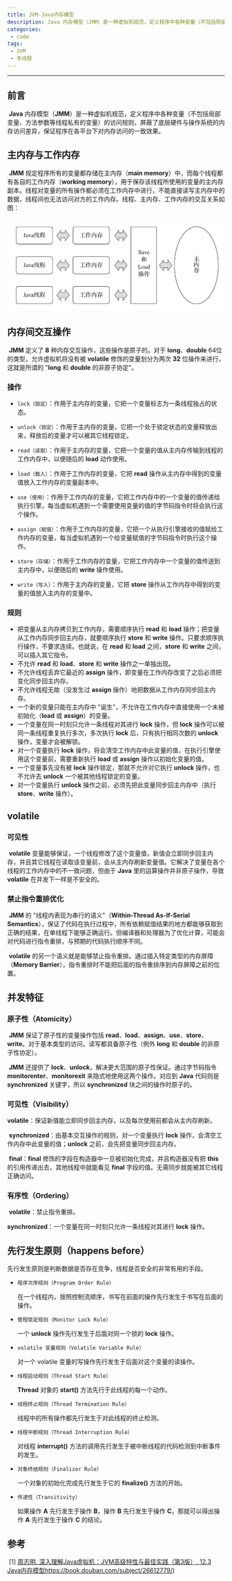 ```yaml
---
title: JVM-Java内存模型
description: Java 内存模型（JMM）是一种虚拟机规范，定义程序中各种变量（不包括局部变量、方法参数等线程私有的变量）的访问规则，屏蔽了底层硬件与操作系统的内存访问差异，保证程序在各平台下对内存访问的一致效果。
categories: 
 - code
tags:
 - JVM
 - 多线程
---
```


------

## 前言

​	**Java** 内存模型（**JMM**）是一种虚拟机规范，定义程序中各种变量（不包括局部变量、方法参数等线程私有的变量）的访问规则，屏蔽了底层硬件与操作系统的内存访问差异，保证程序在各平台下对内存访问的一致效果。

## 主内存与工作内存

​	**JMM** 规定程序所有的变量都存储在主内存（**main memory**）中，而每个线程都有各自的工作内存（**working memory**），用于保存该线程所使用的变量的主内存副本。线程对变量的所有操作都必须在工作内存中进行，不能直接读写主内存中的数据，线程间也无法访问对方的工作内存。线程、主内存、工作内存的交互关系如图：

![线程、主内存、工作内存](https://github.com/guolanren/gallery/blob/master/found/2020-05-31-JVM-Java%E5%86%85%E5%AD%98%E6%A8%A1%E5%9E%8B/main-working-memory.png?raw=true)

## 内存间交互操作

​	**JMM** 定义了 **8** 种内存交互操作，这些操作是原子的。对于 **long**、**double** 64位的类型，允许虚拟机将没有被 **volatile** 修饰的变量划分为两次 **32** 位操作来进行，这就是所谓的 "**long** 和 **double** 的非原子协定"。

### 操作

- `lock（锁定）`：作用于主内存的变量，它把一个变量标志为一条线程独占的状态。

- `unlock（锁定）`：作用于主内存的变量，它把一个处于锁定状态的变量释放出来，释放后的变量才可以被其它线程锁定。

- `read（读取）`：作用于主内存的变量，它把一个变量的值从主内存传输到线程的工作内存中，以便随后的 **load** 动作使用。

- `load（载入）`：作用于工作内存的变量，它把 **read** 操作从主内存中得到的变量值放入工作内存的变量副本中。

- `use（使用）`：作用于工作内存的变量，它把工作内存中的一个变量的值传递给执行引擎，每当虚拟机遇到一个需要使用变量的值的字节码指令时将会执行这个操作。

- `assign（赋值）`：作用于工作内存的变量，它把一个从执行引擎接收的值赋给工作内存的变量，每当虚拟机遇到一个给变量赋值的字节码指令时执行这个操作。

- `store（存储）`：作用于工作内存的变量，它把工作内存中一个变量的值传送到主内存中，以便随后的 **write** 操作使用。

- `write（写入）`：作用于主内存的变量，它把 **store** 操作从工作内存中得到的变量的值放入主内存的变量中。

### 规则

- 把变量从主内存拷贝到工作内存，需要顺序执行 **read** 和 **load** 操作；把变量从工作内存同步回主内存，就要顺序执行 **store** 和 **write** 操作。只要求顺序执行操作，不要求连续。也就说，在 **read** 和 **load** 之间，**store** 和 **write** 之间，可以插入其它指令。
- 不允许 **read** 和 **load**、**store** 和 **write** 操作之一单独出现。
- 不允许线程丢弃它最近的 **assign** 操作，即变量在工作内存改变了之后必须把变化同步回主内存。
- 不允许线程无故（没发生过 **assign** 操作）地把数据从工作内存同步回主内存。
- 一个新的变量只能在主内存中 "诞生"，不允许在工作内存中直接使用一个未被初始化（**load** 或 **assign**）的变量。
- 一个变量在同一时刻只允许一条线程对其进行 **lock** 操作，但 **lock** 操作可以被同一条线程重复执行多次，多次执行 **lock** 后，只有执行相同次数的 **unlock** 操作，变量才会被解锁。
- 对一个变量执行 **lock** 操作，将会清空工作内存中此变量的值，在执行引擎使用这个变量前，需要重新执行 **load** 或 **assign** 操作以初始化变量的值。
- 一个变量事先没有被 **lock** 操作锁定，那就不允许对它执行 **unlock** 操作，也不允许去 **unlock** 一个被其他线程锁定的变量。
- 对一个变量执行 **unlock** 操作之前，必须先把此变量同步回主内存中（执行 **store**、**write** 操作）。

## volatile

### 可见性

​	**volatile** 变量能够保证，一个线程修改了这个变量值，新值会立即同步回主内存，并且其它线程在读取该变量前，会从主内存刷新变量值。它解决了变量在各个线程的工作内存中的不一致问题，但由于 **Java** 里的运算操作并非原子操作，导致 **volatile** 在并发下一样是不安全的。

### 禁止指令重排优化

​	**JMM**  的 "线程内表现为串行的语义"（**Within-Thread As-If-Serial Semantics**），保证了代码在执行过程中，所有依赖赋值结果的地方都能够获取到正确的结果，在单线程下能够正确运行。但编译器和处理器为了优化计算，可能会对代码进行指令重排，与预期的代码执行顺序不同。

​	**volatile** 的另一个语义就是能够禁止指令重排。通过插入特定类型的内存屏障（**Memory Barrier**），指令重排时不能把后面的指令重排序到内存屏障之前的位置。

## 并发特征

### 原子性（Atomicity）

​	**JMM** 保证了原子性的变量操作包括 **read**、**load**、**assign**、**use**、**store**、**write**。对于基本类型的访问，读写都具备原子性（例外 **long** 和 **double** 的非原子性协定）。

​	**JMM** 还提供了 **lock**、**unlock**，解决更大范围的原子性保证。通过字节码指令 **monitorenter**、**monitorexit** 来隐式地使用这两个操作。对应到 **Java** 代码则是  **synchronized** 关键字，所以 **synchronized** 块之间的操作时原子的。

### 可见性（Visibility）

​	**volatile**：保证新值能立即同步回主内存，以及每次使用前都会从主内存刷新。

​	**synchronized**：由基本交互操作的规则，对一个变量执行 **lock** 操作，会清空工作内存中此变量的值；**unlock** 之前，会先把变量同步回主内存。

​	**final**：**final** 修饰的字段在构造器中一旦被初始化完成，并且构造器没有把 **this** 的引用传递出去，其他线程中就能看见 **final** 字段的值。无需同步就能被其它线程正确访问。

### 有序性（Ordering）

​	**volatile**：禁止指令重排。

​	**synchronized**：一个变量在同一时刻只允许一条线程对其进行 **lock** 操作。

## 先行发生原则（happens before）

​	先行发生原则是判断数据是否存在竞争，线程是否安全的非常有用的手段。

- `程序次序规则（Program Order Rule）`

  在一个线程内，按照控制流顺序，书写在前面的操作先行发生于书写在后面的操作。

- `管程锁定规则（Monitor Lock Rule）`

  一个 **unlock** 操作先行发生于后面对同一个锁的 **lock** 操作。

- `volatile 变量规则（Volatile Variable Rule）`

  对一个 volatile 变量的写操作先行发生于后面对这个变量的读操作。

- `线程启动规则（Thread Start Rule）`

  **Thread** 对象的 **start()** 方法先行于此线程的每一个动作。

- `线程终止规则（Thread Termination Rule）`

  线程中的所有操作都先行发生于对此线程的终止检测。

- `线程中断规则（Thread Interruption Rule）`

  对线程 **interrupt()** 方法的调用先行发生于被中断线程的代码检测到中断事件的发生。

- `对象终结规则（Finalizer Rule）`

  一个对象的初始化完成先行发生于它的 **finalize()** 方法的开始。

- `传递性（Transitivity）`

  如果操作 **A** 先行发生于操作 **B**，操作 **B** 先行发生于操作 **C**，那就可以得出操作 **A** 先行发生于操作 **C** 的结论。

## 参考

​	\[1\] [周志明. 深入理解Java虚拟机：JVM高级特性与最佳实践（第3版）.  12.3 Java内存模型](<https://book.douban.com/subject/34907497/>)<https://book.douban.com/subject/26612779/>)
